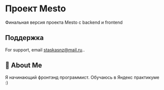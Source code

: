 
# Проект Mesto

Финальная версия проекта Mesto с backend и frontend 


## Поддержка

For support, email staskasnz@mail.ru..


## 🚀 About Me

Я начинающий фронтэнд программист.
Обучаюсь в Яндекс практикуме :)


